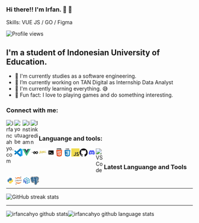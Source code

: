 
### Hi there!! I'm Irfan. 👋 👋

<!-- ![](https://i.ibb.co/Swrnt2R/Header-Github.png) -->


Skills: VUE JS / GO / Figma

![Profile views](https://gpvc.arturio.dev/cahyoariawan21)  

## I'm a student of Indonesian University of Education.
- 🏫  I'm currently studies as a software engineering.
- 🔭  I’m currently working on TAN Digital as Internship Data Analyst
- 🧩  I'm currently learning everything. 😅
- 🎯  Fun fact: I love to playing games and do something interesting. 

### Connect with me:
[<img align="left" alt="irfancahyo.com" width="22px" src="https://cdn-icons-png.flaticon.com/128/3059/3059997.png" />][website]
[<img align="left" alt="youtube" width="22px" src="https://cdn.jsdelivr.net/npm/simple-icons@3.13.0/icons/youtube.svg" />][youtube]
[<img align="left" alt="instagram" width="22px"  src="https://cdn.jsdelivr.net/npm/simple-icons@3.13.0/icons/instagram.svg"/>][instagram]
[<img align="left" alt="linkedin" width="22px" src="https://cdn.jsdelivr.net/npm/simple-icons@3.13.0/icons/linkedin.svg" />][linkedin]

<br />

### Languange and tools:
[<img align="left" alt="vscode" width="22px" src="https://github.com/github/explore/blob/main/topics/visual-studio-code/visual-studio-code.png" />][vscode]
[<img align="left" alt="vue" width="22px" src="https://github.com/github/explore/blob/main/topics/vue/vue.png" />][vue]
[<img align="left" alt="go" width="22px" src="https://github.com/github/explore/blob/main/topics/go/go.png" />][go]
[<img align="left" alt="babel" width="22px" src="https://github.com/github/explore/blob/main/topics/babel/babel.png" />][babel]
[<img align="left" alt="cli" width="22px" src="https://github.com/github/explore/blob/main/topics/cli/cli.png" />][cli]
[<img align="left" alt="html" width="22px" src="https://github.com/github/explore/blob/main/topics/html/html.png" />][html]
[<img align="left" alt="css" width="22px" src="https://github.com/github/explore/blob/main/topics/css/css.png" />][css]
[<img align="left" alt="js" width="22px" src="https://github.com/github/explore/blob/main/topics/javascript/javascript.png" />][js]
[<img align="left" alt="github" width="22px" src="https://github.com/github/explore/blob/main/topics/github/github.png" />][github]
[<img align="left" alt="discord" width="22px" src="https://github.com/github/explore/blob/main/topics/discord/discord.png" />][discord]
[<img align="left" alt="VS Code" width="22px" src="https://s3.amazonaws.com/s3.roaringapps.com/assets/icons/1561277508424-Source%20Tree.png" />][sourcetree]
<br />

### Latest Languange and Tools 
<img align="left" alt="Python" width="22px" src="https://github.com/github/explore/blob/main/topics/python/python.png" />
<img align="left" alt="Jupyter-Notebook" width="22px" src="https://github.com/github/explore/blob/main/topics/jupyter-notebook/jupyter-notebook.png" />
<img align="left" alt="Numpy" width="22px" src="https://github.com/github/explore/blob/main/topics/numpy/numpy.png" />
<img align="left" alt="Postgresql" width="22px" src="https://github.com/github/explore/blob/main/topics/postgresql/postgresql.png" />

<!-- [<img align="left" alt="VS Code" width="22px" src="" />][website] -->

<br />

---

![GitHub streak stats](https://github-readme-streak-stats.herokuapp.com/?user=cahyoariawan21)  

---

<img align="left" alt="irfancahyo github stats" src="https://github-readme-stats.vercel.app/api?username=cahyoariawan21&show_icons=true&theme=dracula" />
<img align="left" alt="irfancahyo github language stats" src="https://github-readme-stats.vercel.app/api/top-langs/?username=cahyoariawan21&langs_count=8&show_icons=true&theme=dracula" />

<br />
<br />

[website]: https://irfancahyo.com/
[youtube]: https://www.youtube.com/channel/UCUuSTYLONWcytwbUfNhBjeg
[instagram]: https://www.instagram.com/irfancahyoo/
[linkedin]: https://www.linkedin.com/in/irfan-ariawan-942858196/
[discord]: https://discordapp.com/users/625168519155286026

[vscode]:https://code.visualstudio.com/
[vue]: https://vuejs.org/
[go]: https://go.dev/
[babel]: https://babeljs.io/
[html]: https://www.w3schools.com/html/
[css]:https://www.w3schools.com/css/
[js]:https://www.w3schools.com/js/
[github]: https://github.com/irfancahyo
[cli]: https://www.w3schools.com/whatis/whatis_cli.asp
[sourcetree]: https://www.sourcetreeapp.com/
